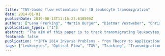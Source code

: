 ```yaml
---
title: "TGV-based flow estimation for 4D leukocyte transmigration"
date: 2014-01-01
publishDate: 2019-08-13T11:16:23.610509Z
authors: ["Lena Frerking", "Martin Burger", "Dietmar Vestweber", "Christoph Brune"]
publication_types: ["1"]
abstract: "The aim of this paper is to track transmigrating leukocytes via TGV flow estimation. Recent results have shown the advantages of the nonlinear and higher order terms of TGV regularizers, especially in static models for denoising and medical reconstruction. We present TGV-based models for flow esti- mation with the goal to get an exact recovery of simple intracellular and extracellular flows, as well as its implication on realistic tracking situations for transmigration through barriers. To study and quantify di ff erent pathways of transmigrating leukocytes, we use large scale 4D fluorescence live microscopy data in vivo."
featured: false
publication: "*IPTA 2014 Inverse Problems - from Theory to Applications, Bristol*"
tags: ["Leukocytes", "Optical Flow", "TGV", "Tracking", "Transmigration"]
---
```



